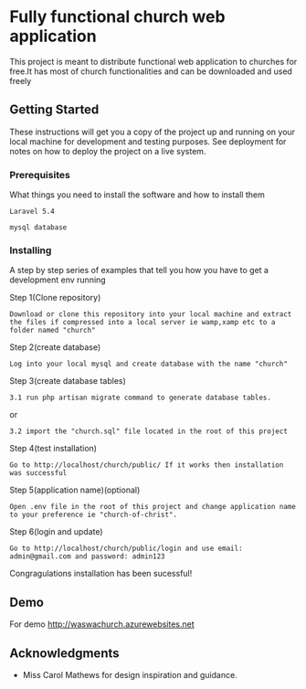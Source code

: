 # Fully functional church web application

This project is meant to distribute functional web application to churches for free.It has most of church functionalities and can be downloaded and used freely

## Getting Started

These instructions will get you a copy of the project up and running on your local machine for development and testing purposes. See deployment for notes on how to deploy the project on a live system.

### Prerequisites

What things you need to install the software and how to install them

```
Laravel 5.4
```
```
mysql database
```

### Installing

A step by step series of examples that tell you how you have to get a development env running

Step 1(Clone repository)

```
Download or clone this repository into your local machine and extract the files if compressed into a local server ie wamp,xamp etc to a folder named "church"
```

Step 2(create database)

```
Log into your local mysql and create database with the name "church"
```

Step 3(create database tables)

```
3.1 run php artisan migrate command to generate database tables.
```
or
```
3.2 import the "church.sql" file located in the root of this project
```

Step 4(test installation)

```
Go to http://localhost/church/public/ If it works then installation was successful
```

Step 5(application name)(optional)

```
Open .env file in the root of this project and change application name to your preference ie "church-of-christ".
```

Step 6(login and update)

```
Go to http://localhost/church/public/login and use email: admin@gmail.com and password: admin123
```

Congragulations installation has been sucessful!


## Demo
For demo http://waswachurch.azurewebsites.net

## Acknowledgments

* Miss Carol Mathews for design inspiration and guidance.
